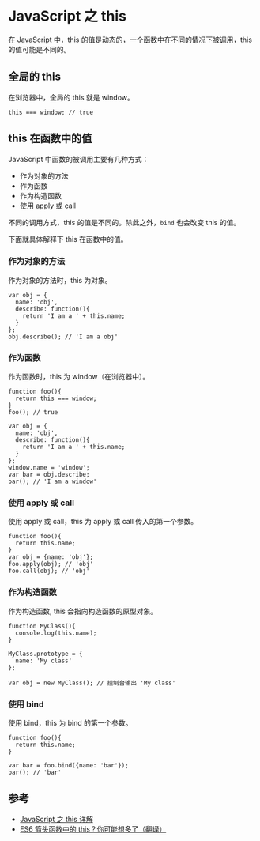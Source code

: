 # JavaScript 之 this
在 JavaScript 中，this 的值是动态的，一个函数中在不同的情况下被调用，this 的值可能是不同的。

## 全局的 this
在浏览器中，全局的 this 就是 window。
```
this === window; // true
```

## this 在函数中的值
JavaScript 中函数的被调用主要有几种方式：
* 作为对象的方法
* 作为函数
* 作为构造函数
* 使用 apply 或 call

不同的调用方式，this 的值是不同的。除此之外，`bind` 也会改变 this 的值。

下面就具体解释下 this 在函数中的值。

### 作为对象的方法
作为对象的方法时，this 为对象。

```
var obj = {
  name: 'obj',
  describe: function(){
    return 'I am a ' + this.name;
  }
};
obj.describe(); // 'I am a obj'
```

### 作为函数
作为函数时，this 为 window（在浏览器中）。

```
function foo(){
  return this === window;
}
foo(); // true

var obj = {
  name: 'obj',
  describe: function(){
    return 'I am a ' + this.name;
  }
};
window.name = 'window';
var bar = obj.describe;
bar(); // 'I am a window'

```

### 使用 apply 或 call
使用 apply 或 call，this 为 apply 或 call 传入的第一个参数。

```
function foo(){
  return this.name;
}
var obj = {name: 'obj'};
foo.apply(obj); // 'obj'
foo.call(obj); // 'obj'
```

### 作为构造函数
作为构造函数, this 会指向构造函数的原型对象。

```
function MyClass(){
  console.log(this.name);
}

MyClass.prototype = {
  name: 'My class'
};

var obj = new MyClass(); // 控制台输出 'My class'

```

### 使用 bind
使用 bind，this 为 bind 的第一个参数。

```
function foo(){
  return this.name;
}

var bar = foo.bind({name: 'bar'});
bar(); // 'bar'
```


## 参考
* [JavaScript 之 this 详解](http://www.jeffjade.com/2015/08/03/2015-08-03-javascript-this/)
* [ES6 箭头函数中的 this？你可能想多了（翻译）](http://www.cnblogs.com/vajoy/p/4902935.html)


